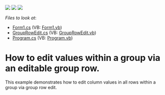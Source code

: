 <!-- default badges list -->
![](https://img.shields.io/endpoint?url=https://codecentral.devexpress.com/api/v1/VersionRange/128628349/10.2.3%2B)
[![](https://img.shields.io/badge/Open_in_DevExpress_Support_Center-FF7200?style=flat-square&logo=DevExpress&logoColor=white)](https://supportcenter.devexpress.com/ticket/details/E3065)
[![](https://img.shields.io/badge/📖_How_to_use_DevExpress_Examples-e9f6fc?style=flat-square)](https://docs.devexpress.com/GeneralInformation/403183)
<!-- default badges end -->
<!-- default file list -->
*Files to look at*:

* [Form1.cs](./CS/EditableGroupRow/Form1.cs) (VB: [Form1.vb](./VB/EditableGroupRow/Form1.vb))
* [GroupRowEdit.cs](./CS/EditableGroupRow/GroupRowEdit.cs) (VB: [GroupRowEdit.vb](./VB/EditableGroupRow/GroupRowEdit.vb))
* [Program.cs](./CS/EditableGroupRow/Program.cs) (VB: [Program.vb](./VB/EditableGroupRow/Program.vb))
<!-- default file list end -->
# How to edit values within a group via an editable group row.


<p>This example demonstrates how to edit column values in all rows within a group via group row edit.</p>

<br/>


